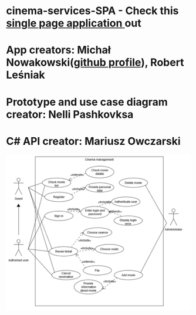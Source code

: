 # cinema-services-SPA - Check this <a href="https://cinemapp-service.firebaseapp.com" target="_blank"> single page application </a> out
# App creators: Michał Nowakowski(<a href="https://github.com/michalnow" target="_blank">github profile</a>), Robert Leśniak
# Prototype and use case diagram creator: Nelli Pashkovksa
# C# API creator: Mariusz Owczarski


<p align="center">
  <img src="CinemaUseCaseDiagramUML.png" widht="350" alt"usecase" >
 </p>
